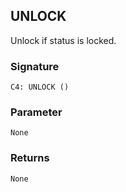 ## UNLOCK

Unlock if status is locked.

### Signature

`C4: UNLOCK ()`


### Parameter

`None`


### Returns

`None`
